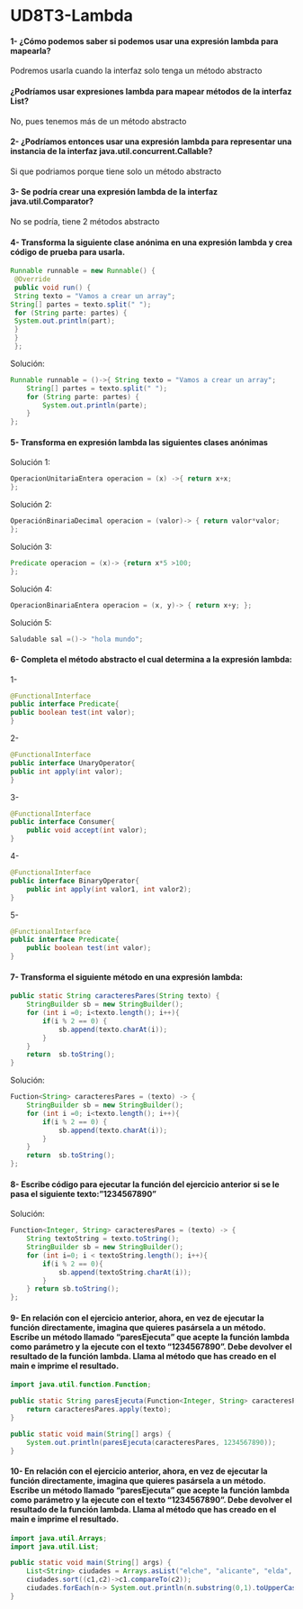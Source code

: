 # UD8T3-Lambda
#### 1- ¿Cómo podemos saber si podemos usar una expresión lambda para mapearla?
Podremos usarla cuando la interfaz solo tenga un método abstracto
#### ¿Podríamos usar expresiones lambda para mapear métodos de la interfaz List?
No, pues tenemos más de un método abstracto
#### 2- ¿Podríamos entonces usar una expresión lambda para representar una instancia de la interfaz java.util.concurrent.Callable?
Si que podriamos porque tiene solo un método abstracto
#### 3- Se podría crear una expresión lambda de la interfaz java.util.Comparator?
No se podría, tiene 2 métodos abstracto
#### 4- Transforma la siguiente clase anónima en una expresión lambda y crea código de prueba para usarla.
```java
Runnable runnable = new Runnable() {
 @Override
 public void run() {
 String texto = "Vamos a crear un array";
String[] partes = texto.split(" ");
 for (String parte: partes) {
 System.out.println(part);
 }
 }
 };
```
Solución:
```java
Runnable runnable = ()->{ String texto = "Vamos a crear un array";
    String[] partes = texto.split(" "); 
    for (String parte: partes) {
        System.out.println(parte); 
    } 
};
```
#### 5- Transforma en expresión lambda las siguientes clases anónimas
Solución 1:
```java
OperacionUnitariaEntera operacion = (x) ->{ return x+x;
};
```
Solución 2:
```java
OperaciónBinariaDecimal operacion = (valor)-> { return valor*valor;
};
```
Solución 3:
```java
Predicate operacion = (x)-> {return x*5 >100;
};
```
Solución 4:
```java
OperacionBinariaEntera operacion = (x, y)-> { return x+y; };
```
Solución 5:
```java
Saludable sal =()-> "hola mundo";
```
#### 6- Completa el método abstracto el cual determina a la expresión lambda:
1-
```java
@FunctionalInterface
public interface Predicate{
public boolean test(int valor);
}
```

2-  
```java
@FunctionalInterface
public interface UnaryOperator{
public int apply(int valor);
}
```
3-
```java
@FunctionalInterface
public interface Consumer{
    public void accept(int valor);
}
```
4-
```java
@FunctionalInterface
public interface BinaryOperator{
    public int apply(int valor1, int valor2);
}
```
5-
```java
@FunctionalInterface
public interface Predicate{
    public boolean test(int valor);
}

```
#### 7- Transforma el siguiente método en una expresión lambda:
```java
public static String caracteresPares(String texto) {
    StringBuilder sb = new StringBuilder();
    for (int i =0; i<texto.length(); i++){
        if(i % 2 == 0) {
            sb.append(texto.charAt(i));
        }
    }
    return  sb.toString();
}
```
Solución: 
```java
Fuction<String> caracteresPares = (texto) -> {
    StringBuilder sb = new StringBuilder();
    for (int i =0; i<texto.length(); i++){
        if(i % 2 == 0) {
            sb.append(texto.charAt(i));
        }
    }
    return  sb.toString();
};
```
#### 8- Escribe código para ejecutar la función del ejercicio anterior si se le pasa el siguiente texto:”1234567890”
Solución:
```java
Function<Integer, String> caracteresPares = (texto) -> {
    String textoString = texto.toString(); 
    StringBuilder sb = new StringBuilder(); 
    for (int i=0; i < textoString.length(); i++){
        if(i % 2 == 0){ 
            sb.append(textoString.charAt(i)); 
        } 
    } return sb.toString(); 
};
```
#### 9- En relación con el ejercicio anterior, ahora, en vez de ejecutar la función directamente, imagina que quieres pasársela a un método. Escribe un método llamado “paresEjecuta” que acepte la función lambda como parámetro y la ejecute con el texto “1234567890”. Debe devolver el resultado de la función lambda. Llama al método que has creado en el main e imprime el resultado.

```java
import java.util.function.Function;

public static String paresEjecuta(Function<Integer, String> caracteresPares, Integer texto){
    return caracteresPares.apply(texto);
}

public static void main(String[] args) {
    System.out.println(paresEjecuta(caracteresPares, 1234567890));
}
```
#### 10- En relación con el ejercicio anterior, ahora, en vez de ejecutar la función directamente, imagina que quieres pasársela a un método. Escribe un método llamado “paresEjecuta” que acepte la función lambda como parámetro y la ejecute con el texto “1234567890”. Debe devolver el resultado de la función lambda. Llama al método que has creado en el main e imprime el resultado.

```java
import java.util.Arrays;
import java.util.List;

public static void main(String[] args) {
    List<String> ciudades = Arrays.asList("elche", "alicante", "elda", "petrer", "aspe", "crevillente", "alcoy", "ibi", "benidorm", "matola");
    ciudades.sort((c1,c2)->c1.compareTo(c2));
    ciudades.forEach(n-> System.out.println(n.substring(0,1).toUpperCase() + n.substring(1)));
}
```